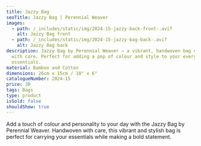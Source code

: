 ```yaml
---
title: Jazzy Bag
seoTitle: Jazzy Bag | Perennial Weaver
images:
  - path: /_includes/static/img/2024-15-jazzy-back-front-.avif
    alt: Jazzy Bag front
  - path: /_includes/static/img/2024-15-jazzy-bag-back-.avif
    alt: Jazzy Bag back
description: Jazzy Bag by Perennial Weaver – a vibrant, handwoven bag crafted
  with care. Perfect for adding a pop of colour and style to your everyday
  essentials.
material: Bamboo and Cotton
dimensions: 26cm x 15cm / 10" x 6"
catalogueNumber: 2024-15
price: 30
tags: Bags
type: product
isSold: false
shouldShow: true
---
```

Add a touch of colour and personality to your day with the Jazzy Bag by Perennial Weaver. Handwoven with care, this vibrant and stylish bag is perfect for carrying your essentials while making a bold statement.
